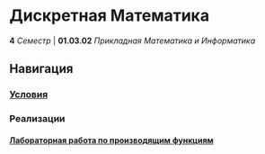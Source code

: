 # Дискретная Математика

**4** _Семестр_ | **01.03.02** _Прикладная Математика и Информатика_

## Навигация

### **[Условия](./Public/)**

### Реализации

#### **[Лабораторная работа по производящим функциям](./Lab-1/)**
